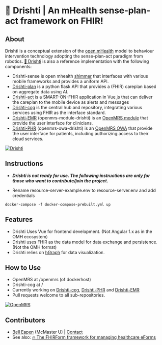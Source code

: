 # :eyes: Drishti | An mHealth sense-plan-act framework on FHIR!

## About
Drishti is a conceptual extension of the [open mHealth](http://www.openmhealth.org/) model to behaviour intervention technology adopting the sense-plan-act paradigm from robotics. [:eyes: Drishti](https://github.com/E-Health/drishti) is also a reference implementation with the following components: 

* Drishti-sense  is open mhealth [shimmer](https://github.com/openmhealth/shimmer) that interfaces with various mobile frameworks and provides a uniform API.
* [Drishti-plan](https://github.com/dermatologist/drishti-plan) is a python flask API that provides a (FHIR) careplan based on aggregate data using AI.
* [Drishti-act](https://github.com/dermatologist/drishti-act) is a SMART-ON-FHIR application in Vue.js that can deliver the careplan to the mobile device as alerts and messages
* [Drishti-cog](https://github.com/dermatologist/drishti-cog) is the central hub and repository, integrating various services using FHIR as the interface standard.
* [Drishti-EMR](https://github.com/dermatologist/openmrs-module-drishti)  (openmrs-module-drishti) is an [OpenMRS module](https://wiki.openmrs.org/display/docs/Creating+Modules) that provide the user interface for clinicians.
* [Drishti-PHR](https://github.com/dermatologist/openmrs-module-drishti)  (openmrs-owa-drishti) is an [OpenMRS OWA](https://wiki.openmrs.org/display/docs/Open+Web+Apps+Module) that provide the user interface for patients, including authorizing access to their cloud services.

[![Drishti](https://raw.github.com/E-Health/drishti/develop/notes/drishti.png)](http://canehealth.com)

## Instructions

* ***Drishti is not ready for use. The following instructions are only for those who want to contribute/join the project.***

* Rename resource-server-example.env to resource-server.env and add credentials

```
docker-compose -f docker-compose-prebuilt.yml up
```

## Features

* Drishti Uses Vue for frontend development. (Not Angular 1.x as in the OMH ecosystem)
* Drishti uses FHIR as the data model for data exchange and persistence. (Not the OMH format) 
* Drishti relies on [hGraph](http://hgraph.org/) for data visualization. 

## How to Use
* OpenMRS at /openmrs (of dockerhost)
* Drishti-cog at /
* Currently working on [Drishti-cog](https://github.com/dermatologist/drishti-cog), [Drishti-PHR](https://github.com/dermatologist/openmrs-module-drishti) and [Drishti-EMR](https://github.com/dermatologist/openmrs-owa-drishti)
* Pull requests welcome to all sub-repositories.

[![OpenMRS](https://raw.github.com/E-Health/drishti/develop/notes/openmrs.png)](http://nuchange.ca)

## Contributors
* [Bell Eapen](https://nuchange.ca) (McMaster U) |  [Contact](https://nuchange.ca/contact)
* See also:  [:fire: The FHIRForm framework for managing healthcare eForms](https://github.com/E-Health/fhirform)
